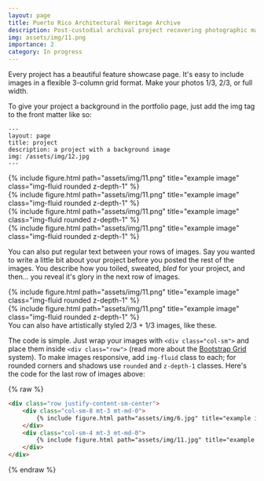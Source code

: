```yaml
---
layout: page
title: Puerto Rico Architectural Heritage Archive
description: Post-custodial archival project recovering photographic materials of architectural heritage in Puerto Rico.
img: assets/img/11.png
importance: 2
category: In progress
---
```


Every project has a beautiful feature showcase page.
It's easy to include images in a flexible 3-column grid format.
Make your photos 1/3, 2/3, or full width.

To give your project a background in the portfolio page, just add the img tag to the front matter like so:

    ---
    layout: page
    title: project
    description: a project with a background image
    img: /assets/img/12.jpg
    ---

<div class="row">
    <div class="col-md mt-3 mt-md-0">
        {% include figure.html path="assets/img/11.png" title="example image" class="img-fluid rounded z-depth-1" %}
    </div>
    <div class="col-md mt-3 mt-md-0">
        {% include figure.html path="assets/img/11.png" title="example image" class="img-fluid rounded z-depth-1" %}
    </div>
    <div class="col-md mt-3 mt-md-0">
        {% include figure.html path="assets/img/11.png" title="example image" class="img-fluid rounded z-depth-1" %}
    </div>
</div>
<div class="row">
    <div class="col-md mt-3 mt-md-0">
        {% include figure.html path="assets/img/11.png" title="example image" class="img-fluid rounded z-depth-1" %}
    </div>
</div>

You can also put regular text between your rows of images.
Say you wanted to write a little bit about your project before you posted the rest of the images.
You describe how you toiled, sweated, *bled* for your project, and then... you reveal it's glory in the next row of images.


<div class="row justify-content-md-center">
    <div class="col-md-8 mt-3 mt-md-0">
        {% include figure.html path="assets/img/11.png" title="example image" class="img-fluid rounded z-depth-1" %}
    </div>
    <div class="col-md-4 mt-3 mt-md-0">
        {% include figure.html path="assets/img/11.png" title="example image" class="img-fluid rounded z-depth-1" %}
    </div>
</div>
<div class="caption">
    You can also have artistically styled 2/3 + 1/3 images, like these.
</div>


The code is simple.
Just wrap your images with `<div class="col-sm">` and place them inside `<div class="row">` (read more about the <a href="https://getbootstrap.com/docs/4.4/layout/grid/">Bootstrap Grid</a> system).
To make images responsive, add `img-fluid` class to each; for rounded corners and shadows use `rounded` and `z-depth-1` classes.
Here's the code for the last row of images above:

{% raw %}
```html
<div class="row justify-content-sm-center">
    <div class="col-sm-8 mt-3 mt-md-0">
        {% include figure.html path="assets/img/6.jpg" title="example image" class="img-fluid rounded z-depth-1" %}
    </div>
    <div class="col-sm-4 mt-3 mt-md-0">
        {% include figure.html path="assets/img/11.jpg" title="example image" class="img-fluid rounded z-depth-1" %}
    </div>
</div>
```
{% endraw %}
